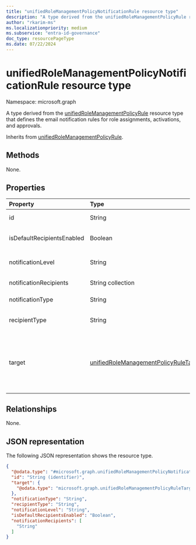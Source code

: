 ```yaml
---
title: "unifiedRoleManagementPolicyNotificationRule resource type"
description: "A type derived from the unifiedRoleManagementPolicyRule resource type that defines the email notification rules for role assignments, activations, and approvals."
author: "rkarim-ms"
ms.localizationpriority: medium
ms.subservice: "entra-id-governance"
doc_type: resourcePageType
ms.date: 07/22/2024
---
```


# unifiedRoleManagementPolicyNotificationRule resource type

Namespace: microsoft.graph

A type derived from the [unifiedRoleManagementPolicyRule](../resources/unifiedrolemanagementpolicyrule.md) resource type that defines the email notification rules for role assignments, activations, and approvals.

Inherits from [unifiedRoleManagementPolicyRule](../resources/unifiedrolemanagementpolicyrule.md).

## Methods

None.


## Properties
|Property|Type|Description|
|:---|:---|:---|
|id|String|Identifier for the rule. Inherited from [entity](../resources/entity.md).|
|isDefaultRecipientsEnabled|Boolean|Indicates whether a default recipient will receive the notification email.|
|notificationLevel|String|The level of notification. The possible values are `None`, `Critical`, `All`.|
|notificationRecipients|String collection|The list of recipients of the email notifications.|
|notificationType|String|The type of notification. Only `Email` is supported.|
|recipientType|String|The type of recipient of the notification. The possible values are `Requestor`, `Approver`, `Admin`.|
|target|[unifiedRoleManagementPolicyRuleTarget](../resources/unifiedrolemanagementpolicyruletarget.md)|Defines details of the scope that's targeted by the notification rule. The details can include the principal type, the role assignment type, and actions affecting a role. Inherited from [unifiedRoleManagementPolicyRule](../resources/unifiedrolemanagementpolicyrule.md). Supports `$filter` (`eq`, `ne`).|

## Relationships
None.

## JSON representation
The following JSON representation shows the resource type.
<!-- {
  "blockType": "resource",
  "keyProperty": "id",
  "@odata.type": "microsoft.graph.unifiedRoleManagementPolicyNotificationRule",
  "baseType": "microsoft.graph.unifiedRoleManagementPolicyRule",
  "openType": false
}
-->
``` json
{
  "@odata.type": "#microsoft.graph.unifiedRoleManagementPolicyNotificationRule",
  "id": "String (identifier)",
  "target": {
    "@odata.type": "microsoft.graph.unifiedRoleManagementPolicyRuleTarget"
  },
  "notificationType": "String",
  "recipientType": "String",
  "notificationLevel": "String",
  "isDefaultRecipientsEnabled": "Boolean",
  "notificationRecipients": [
    "String"
  ]
}
```

